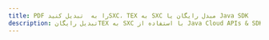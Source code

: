 ---title: PDF را به  تبدیل کنیدSXC، TEX به SXC مبدل رایگان یا Java SDKdescription: تبدیل رایگانTEX به SXC با استفاده از Java Cloud APIs & SDK همچنین اسناد PDF را در Cloud ایجاد، ویرایش و رندر کنید.---